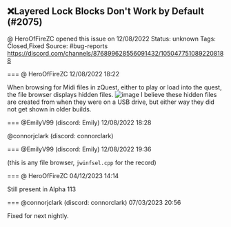 ## ❌Layered Lock Blocks Don't Work by Default (#2075)
@ HeroOfFireZC opened this issue on 12/08/2022
Status: unknown
Tags: Closed,Fixed
Source: #bug-reports https://discord.com/channels/876899628556091432/1050477510892208188


=== @ HeroOfFireZC 12/08/2022 18:22

When browsing for Midi files in zQuest, either to play or load into the quest, the file browser displays hidden files.
![image](https://cdn.discordapp.com/attachments/1050477510892208188/1050477511022235659/image.png?ex=65ea05eb&is=65d790eb&hm=401f3a5ec487c2b2c0a7bfbb038bebe16e9f5542fdec0907608bd3baffaa11e0&)
I believe these hidden files are created from when they were on a USB drive, but either way they did not get shown in older builds.

=== @EmilyV99 (discord: Emily) 12/08/2022 18:28

@connorjclark (discord: connorclark)

=== @EmilyV99 (discord: Emily) 12/08/2022 19:36

(this is any file browser, `jwinfsel.cpp` for the record)

=== @ HeroOfFireZC 04/12/2023 14:14

Still present in Alpha 113

=== @connorjclark (discord: connorclark) 07/03/2023 20:56

Fixed for next nightly.
